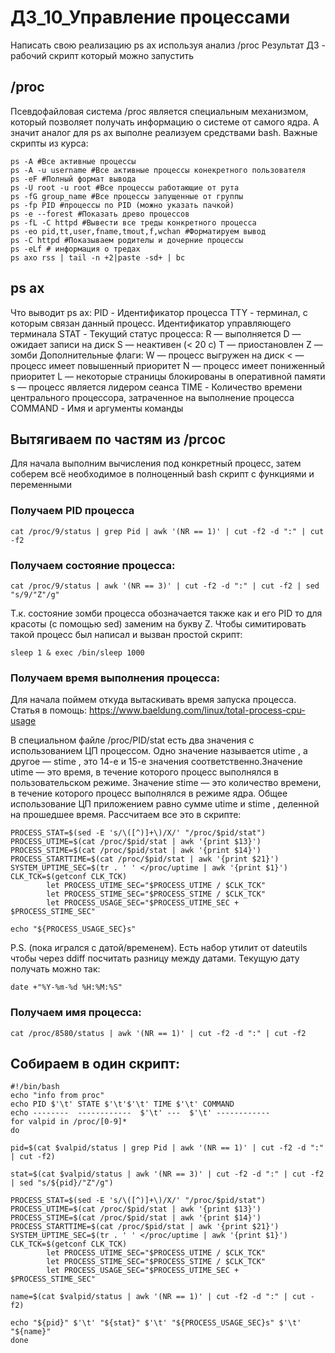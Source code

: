 # ДЗ_10_Управление процессами

Написать свою реализацию ps ax используя анализ /proc
Результат ДЗ - рабочий скрипт который можно запустить

## /proc
Псевдофайловая система /proc является специальным механизмом, который позволяет получать информацию о системе от самого ядра. А значит аналог для ps ax выполне реализуем средствами bash.
Важные скрипты из курса:
```
ps -A #Все активные процессы
ps -A -u username #Все активные процессы конекретного пользователя
ps -eF #Полный формат вывода
ps -U root -u root #Все процессы работающие от рута
ps -fG group_name #Все процессы запущенные от группы
ps -fp PID #процессы по PID (можно указать пачкой)
ps -e --forest #Показать древо процессов
ps -fL -C httpd #Вывести все треды конкретного процесса
ps -eo pid,tt,user,fname,tmout,f,wchan #Форматируем вывод
ps -C httpd #Показываем родителы и дочерние процессы
ps -eLf # информация о тредах
ps axo rss | tail -n +2|paste -sd+ | bc
```
## ps ax
Что выводит ps ax:
PID - Идентификатор процесса
TTY - терминал, с которым связан данный процесс. Идентификатор управляющего терминала
STAT - Текущий статус процесса:
      R — выполняется
      D — ожидает записи на диск
      S — неактивен (< 20 с)
      T — приостановлен
      Z — зомби
          Дополнительные флаги:
            W — процесс выгружен на диск
            < — процесс имеет повышенный приоритет
            N — процесс имеет пониженный приоритет
            L — некоторые страницы блокированы в оперативной памяти
            s — процесс является лидером сеанса
TIME - Количество времени центрального процессора, затраченное на выполнение процесса
COMMAND - Имя и аргументы команды

## Вытягиваем по частям из /prcoc
Для начала выполним вычисления под конкретный процесс, затем соберем всё необходимое в полноценный bash скрипт с функциями и переменными

### Получаем PID процесса
```
cat /proc/9/status | grep Pid | awk '(NR == 1)' | cut -f2 -d ":" | cut -f2
```

### Получаем состояние процесса:
```
cat /proc/9/status | awk '(NR == 3)' | cut -f2 -d ":" | cut -f2 | sed "s/9/"Z"/g"
```
Т.к. состояние зомби процесса обозначается также как и его PID то для красоты (с помощью sed) заменим на букву Z. Чтобы симитировать такой процесс был написал и вызван простой скрипт:
```
sleep 1 & exec /bin/sleep 1000
```

### Получаем время выполнения процесса:
Для начала поймем откуда вытаскивать время запуска процесса. Статья в помощь:
https://www.baeldung.com/linux/total-process-cpu-usage

В специальном файле /proc/PID/stat есть два значения с использованием ЦП процессом. Одно значение называется utime , а другое — stime , это 14-е и 15-е значения соответственно.Значение utime — это время, в течение которого процесс выполнялся в пользовательском режиме. Значение stime — это количество времени, в течение которого процесс выполнялся в режиме ядра. Общее использование ЦП приложением равно сумме utime и stime , деленной на прошедшее время.
Рассчитаем все это в скрипте:
```
PROCESS_STAT=$(sed -E 's/\([^)]+\)/X/' "/proc/$pid/stat")
PROCESS_UTIME=$(cat /proc/$pid/stat | awk '{print $13}')
PROCESS_STIME=$(cat /proc/$pid/stat | awk '{print $14}')
PROCESS_STARTTIME=$(cat /proc/$pid/stat | awk '{print $21}')
SYSTEM_UPTIME_SEC=$(tr . ' ' </proc/uptime | awk '{print $1}')
CLK_TCK=$(getconf CLK_TCK)
        let PROCESS_UTIME_SEC="$PROCESS_UTIME / $CLK_TCK"
        let PROCESS_STIME_SEC="$PROCESS_STIME / $CLK_TCK"
        let PROCESS_USAGE_SEC="$PROCESS_UTIME_SEC + $PROCESS_STIME_SEC"
      
echo "${PROCESS_USAGE_SEC}s"
```
P.S. (пока игрался с датой/временем). Есть набор утилит от dateutils чтобы через ddiff посчитать разницу между датами. Текущую дату получать можно так:
```
date +"%Y-%m-%d %H:%M:%S"
```
      
### Получаем имя процесса:
```
cat /proc/8580/status | awk '(NR == 1)' | cut -f2 -d ":" | cut -f2   
```

## Собираем в один скрипт:
```
#!/bin/bash
echo "info from proc"
echo PID $'\t' STATE $'\t'$'\t' TIME $'\t' COMMAND
echo --------  ------------  $'\t' ---  $'\t' ------------
for valpid in /proc/[0-9]*
do

pid=$(cat $valpid/status | grep Pid | awk '(NR == 1)' | cut -f2 -d ":" | cut -f2)

stat=$(cat $valpid/status | awk '(NR == 3)' | cut -f2 -d ":" | cut -f2 | sed "s/${pid}/"Z"/g")

PROCESS_STAT=$(sed -E 's/\([^)]+\)/X/' "/proc/$pid/stat")
PROCESS_UTIME=$(cat /proc/$pid/stat | awk '{print $13}')
PROCESS_STIME=$(cat /proc/$pid/stat | awk '{print $14}')
PROCESS_STARTTIME=$(cat /proc/$pid/stat | awk '{print $21}')
SYSTEM_UPTIME_SEC=$(tr . ' ' </proc/uptime | awk '{print $1}')
CLK_TCK=$(getconf CLK_TCK)
        let PROCESS_UTIME_SEC="$PROCESS_UTIME / $CLK_TCK"
        let PROCESS_STIME_SEC="$PROCESS_STIME / $CLK_TCK"
        let PROCESS_USAGE_SEC="$PROCESS_UTIME_SEC + $PROCESS_STIME_SEC"

name=$(cat $valpid/status | awk '(NR == 1)' | cut -f2 -d ":" | cut -f2)

echo "${pid}" $'\t' "${stat}" $'\t' "${PROCESS_USAGE_SEC}s" $'\t' "${name}"
done
```
      
